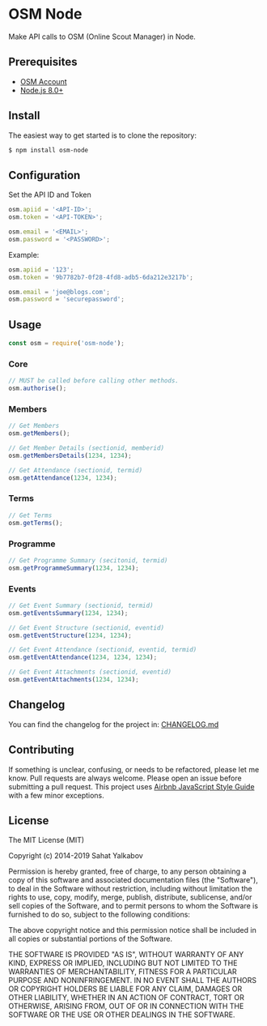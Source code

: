 OSM Node
=======================
Make API calls to OSM (Online Scout Manager) in Node.

Prerequisites
-------------

- [OSM Account](http://onlinescoutmanager.co.uk)
- [Node.js 8.0+](http://nodejs.org)


Install
---------------

The easiest way to get started is to clone the repository:

```bash
$ npm install osm-node
```

Configuration
---------------

Set the API ID and Token
```js
osm.apiid = '<API-ID>';
osm.token = '<API-TOKEN>';

osm.email = '<EMAIL>';
osm.password = '<PASSWORD>';
```

Example:
```js
osm.apiid = '123';
osm.token = '9b7782b7-0f28-4fd8-adb5-6da212e3217b';

osm.email = 'joe@blogs.com';
osm.password = 'securepassword';

```

Usage
---------------
```js
const osm = require('osm-node');
```

### Core
```js
// MUST be called before calling other methods.
osm.authorise();
```
### Members
```js
// Get Members
osm.getMembers();

// Get Member Details (sectionid, memberid)
osm.getMembersDetails(1234, 1234);

// Get Attendance (sectionid, termid)
osm.getAttendance(1234, 1234);
```

### Terms
```js
// Get Terms
osm.getTerms();
```

### Programme
```js
// Get Programme Summary (secitonid, termid)
osm.getProgrammeSummary(1234, 1234);
```

### Events
```js
// Get Event Summary (sectionid, termid)
osm.getEventsSummary(1234, 1234);

// Get Event Structure (sectionid, eventid)
osm.getEventStructure(1234, 1234);

// Get Event Attendance (sectionid, eventid, termid)
osm.getEventAttendance(1234, 1234, 1234);

// Get Event Attachments (sectionid, eventid)
osm.getEventAttachments(1234, 1234);
```

Changelog
---------

You can find the changelog for the project in: [CHANGELOG.md](https://github.com/Danomanic/osm-node/blob/master/CHANGELOG.md)


Contributing
------------

If something is unclear, confusing, or needs to be refactored, please let me know.
Pull requests are always welcome. Please open an issue before
submitting a pull request. This project uses [Airbnb JavaScript Style Guide](https://github.com/airbnb/javascript) with a few minor exceptions.

License
-------

The MIT License (MIT)

Copyright (c) 2014-2019 Sahat Yalkabov

Permission is hereby granted, free of charge, to any person obtaining a copy of this software and associated documentation files (the "Software"), to deal in the Software without restriction, including without limitation the rights to use, copy, modify, merge, publish, distribute, sublicense, and/or sell copies of the Software, and to permit persons to whom the Software is furnished to do so, subject to the following conditions:

The above copyright notice and this permission notice shall be included in all copies or substantial portions of the Software.

THE SOFTWARE IS PROVIDED "AS IS", WITHOUT WARRANTY OF ANY KIND, EXPRESS OR IMPLIED, INCLUDING BUT NOT LIMITED TO THE WARRANTIES OF MERCHANTABILITY, FITNESS FOR A PARTICULAR PURPOSE AND NONINFRINGEMENT. IN NO EVENT SHALL THE AUTHORS OR COPYRIGHT HOLDERS BE LIABLE FOR ANY CLAIM, DAMAGES OR OTHER LIABILITY, WHETHER IN AN ACTION OF CONTRACT, TORT OR OTHERWISE, ARISING FROM, OUT OF OR IN CONNECTION WITH THE SOFTWARE OR THE USE OR OTHER DEALINGS IN THE SOFTWARE.